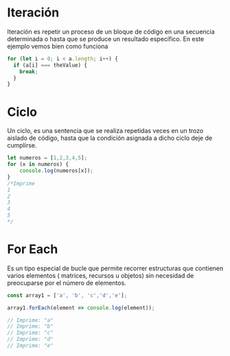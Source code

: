 # Iteración

Iteración es repetir un proceso de un bloque de código en una secuencia determinada o hasta que se produce un resultado específico. En este ejemplo vemos bien como funciona

```javascript
for (let i = 0; i < a.length; i++) {
  if (a[i] === theValue) {
    break;
  }
}
```

# Ciclo

Un  ciclo,  es una sentencia que se realiza repetidas veces en  un trozo aislado de código, hasta que la condición asignada a dicho ciclo deje de cumplirse.

```javascript
let numeros = [1,2,3,4,5];
for (x in numeros) {
    console.log(numeros[x]);
}
/*Imprime
1
2
3
4
5
*/
```

# For Each

Es un tipo especial de bucle que  permite recorrer estructuras que contienen varios elementos ( matrices, recursos u objetos) sin necesidad de preocuparse por el número de elementos.



```javascript
const array1 = ['a', 'b', 'c','d','e'];

array1.forEach(element => console.log(element));

// Imprime: "a"
// Imprime: "b"
// Imprime: "c"
// Imprime: "d"
// Imprime: "e"

```



